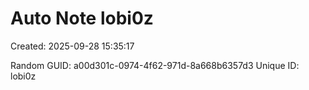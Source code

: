 ﻿# Auto Note lobi0z
Created: 2025-09-28 15:35:17

Random GUID: a00d301c-0974-4f62-971d-8a668b6357d3
Unique ID: lobi0z
